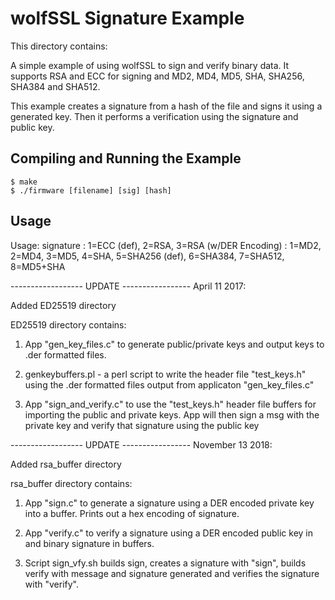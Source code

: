 # wolfSSL Signature Example

This directory contains:

A simple example of using wolfSSL to sign and verify binary data. It supports RSA and ECC for signing and MD2, MD4, MD5, SHA, SHA256, SHA384 and SHA512.

This example creates a signature from a hash of the file and signs it using a generated key. Then it performs a verification using the signature and public key.


## Compiling and Running the Example

```
$ make
$ ./firmware [filename] [sig] [hash]
```

## Usage

Usage: signature <filename> <sig> <hash>
  <sig>: 1=ECC (def), 2=RSA, 3=RSA (w/DER Encoding)
  <hash>: 1=MD2, 2=MD4, 3=MD5, 4=SHA, 5=SHA256 (def), 6=SHA384, 7=SHA512, 8=MD5+SHA

------------------ UPDATE -----------------
April 11 2017:

Added ED25519 directory

ED25519 directory contains:

1. App "gen_key_files.c" to generate public/private keys and output keys to .der
formatted files.

2. genkeybuffers.pl - a perl script to write the header file "test_keys.h" using
   the .der formatted files output from applicaton "gen_key_files.c"

3. App "sign_and_verify.c" to use the "test_keys.h" header file buffers for
   importing the public and private keys. App will then sign a msg with the
   private key and verify that signature using the public key

------------------ UPDATE -----------------
November 13 2018:

Added rsa_buffer directory

rsa_buffer directory contains:

1. App "sign.c" to generate a signature using a DER encoded private key into a
   buffer. Prints out a hex encoding of signature.

2. App "verify.c" to verify a signature using a DER encoded public key in and
   binary signature in buffers.

3. Script sign_vfy.sh builds sign, creates a signature with "sign", builds
   verify with message and signature generated and verifies the signature with
   "verify".


